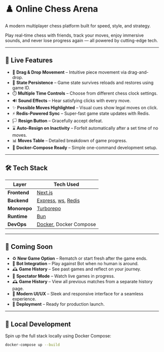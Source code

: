 # ♟️ Online Chess Arena

A modern multiplayer chess platform built for speed, style, and strategy.

Play real-time chess with friends, track your moves, enjoy immersive sounds, and never lose progress again — all powered by cutting-edge tech.

---

## 🚀 Live Features

- 🎯 **Drag & Drop Movement** – Intuitive piece movement via drag-and-drop.
- 🔄 **State Persistence** – Game state survives reloads and restores using game ID.
- ⏱️ **Multiple Time Controls** – Choose from different chess clock settings.
- 🔊 **Sound Effects** – Hear satisfying clicks with every move.
- ✨ **Possible Moves Highlighted** – Visual cues show legal moves on click.
- ⚡ **Redis-Powered Sync** – Super-fast game state updates with Redis.
- 🏳️ **Resign Button** – Gracefully accept defeat.
- ⌛ **Auto-Resign on Inactivity** – Forfeit automatically after a set time of no moves.
- 📊 **Moves Table** – Detailed breakdown of game progress.
- 🐳 **Docker-Compose Ready** – Simple one-command development setup.

---

## 🛠 Tech Stack

| Layer         | Tech Used                           |
|---------------|-------------------------------------|
| **Frontend**  | [Next.js](https://nextjs.org/)      |
| **Backend**   | [Express](https://expressjs.com/), [ws](https://github.com/websockets/ws), [Redis](https://redis.io/) |
| **Monorepo**  | [Turborepo](https://turbo.build/repo) |
| **Runtime**   | [Bun](https://bun.sh/)              |
| **DevOps**    | [Docker](https://www.docker.com/), Docker Compose |

---

## 🔮 Coming Soon

- ♻️ **New Game Option** – Rematch or start fresh after the game ends.
- 🤖 **Bot Integration** – Play against Bot when no human is around.
- 🕰️ **Game History** – See past games and reflect on your journey.
- 👀 **Spectator Mode** – Watch live games in progress.
- 🕰️ **Game History** – View all previous matches from a separate history page.
- 💎 **Modern UI/UX** – Sleek and responsive interface for a seamless experience.
- 🚀 **Deployment** – Ready for production launch.

---

## 🐳 Local Development

Spin up the full stack locally using Docker Compose:

```bash
docker-compose up --build

